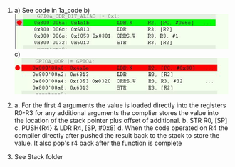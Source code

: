 1. a) See code in 1a_code
   b) ![Image of Bit Alias Assembny](
https://raw.githubusercontent.com/grunhurdb/embsys100/master/assignment4/Bit_Alias.JPG)
   c) ![Image of Bit Alias Assembny](https://raw.githubusercontent.com/grunhurdb/embsys100/master/assignment4/not_bit_alias.JPG)
	
	
2. a. For the first 4 arguments the value is loaded directly into the registers R0-R3 for any additional arguments the complier stores the value into the location of the stack pointer plus offset of additional. 
   b. STR R0, [SP]
   c. PUSH{R4} & LDR R4, [SP, #0x8]
   d. When the code operated on R4 the compiler directly after pushed the result back to the stack to store the value.  It also pop's r4 back after the function is complete

3. See Stack folder